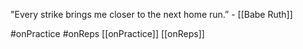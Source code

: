 "Every strike brings me closer to the next home run.” - [[Babe Ruth]] 

#onPractice #onReps
[[onPractice]] [[onReps]]
